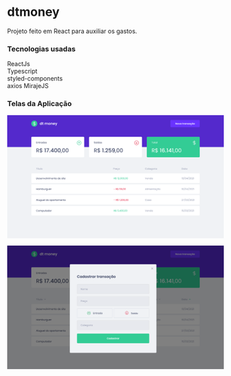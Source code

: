 # dtmoney
Projeto feito em React para auxiliar os gastos. 

 ### Tecnologias usadas
   ReactJs <br>
   Typescript<br>
   styled-components <br>
   axios
   MirajeJS
   

 ### Telas da Aplicação
 
 ![Alt text](https://raw.githubusercontent.com/wylgberthy08/dtmoney/main/In%C3%ADcio.png)
 
 ![Alt text](https://raw.githubusercontent.com/wylgberthy08/dtmoney/main/In%C3%ADcio%20(1).png)
